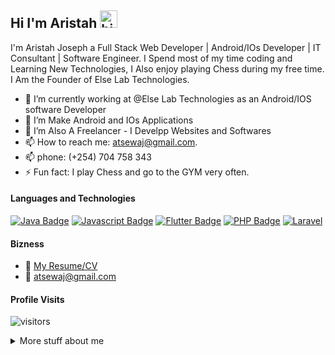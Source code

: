 ## Hi I'm Aristah <img src="https://user-images.githubusercontent.com/1303154/88677602-1635ba80-d120-11ea-84d8-d263ba5fc3c0.gif" width="28px" alt="hi">

I'm Aristah Joseph a Full Stack Web Developer | Android/IOs Developer | IT Consultant | Software Engineer. I Spend most of my time coding and Learning New Technologies, I Also enjoy playing Chess during my free time. I Am the Founder of Else Lab Technologies.




<!-- TODO: Add last video link -->

- 🔭 I’m currently working at @Else Lab Technologies as an Android/IOS software Developer
- 🤔 I’m Make Android and IOs Applications
- 🤔 I’m Also A Freelancer - I Develpp Websites and Softwares
- 📫 How to reach me: atsewaj@gmail.com.
- 📫 phone: (+254) 704 758 343
- ⚡ Fun fact: I play Chess and go to the GYM very often.

#### Languages and Technologies

<!-- TODO: Make technologies links takes you to repositories -->

[![Java Badge](https://img.shields.io/badge/-Java-FF0000?style=for-the-badge&labelColor=black&logo=java&logoColor=FF0000)](#) [![Javascript Badge](https://img.shields.io/badge/-Javascript-F0DB4F?style=for-the-badge&labelColor=black&logo=javascript&logoColor=F0DB4F)](#) [![Flutter Badge](https://img.shields.io/badge/-Flutter-007acc?style=for-the-badge&labelColor=black&logo=flutter&logoColor=007acc)](#) [![PHP Badge](https://img.shields.io/badge/-Php-3C873A?style=for-the-badge&labelColor=black&logo=node.js&logoColor=3C873A)](#) [![Laravel](https://img.shields.io/badge/-Laravel-e535ab?style=for-the-badge&labelColor=black&logo=laravel&logoColor=e535ab)](#)


#### Bizness
- :paperclip: [My Resume/CV](https://github.com/Aristah254/Aristah254/blob/master/resumes/resume%20v1.0.pdf)
- :email: atsewaj@gmail.com


#### Profile Visits 

![visitors](https://visitor-badge.glitch.me/badge?page_id=Aristah254.Aristah254)

<details>
<summary>
  More stuff about me
</summary>

<br >

I love sharing knowledge and Solving Society Problems using Technology.


#### Coding Stats

<!--START_SECTION:waka-->
```text
TypeScript   15 hrs 41 mins  ████████████████████▓░░░░   82.29 % 
HTML         1 hr 50 mins    ██▒░░░░░░░░░░░░░░░░░░░░░░   09.61 % 
Markdown     1 hr 27 mins    ██░░░░░░░░░░░░░░░░░░░░░░░   07.63 % 
Other        2 mins          ░░░░░░░░░░░░░░░░░░░░░░░░░   00.25 % 
YAML         2 mins          ░░░░░░░░░░░░░░░░░░░░░░░░░   00.19 % 
```
<!--END_SECTION:waka-->

#### Github Stats

![Aristah254's github stats](https://github-readme-stats.vercel.app/api?username=Aristah254&count_private=true&theme=tokyonight&hide=contribs,prs)

</details>


